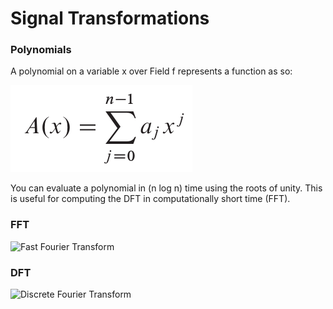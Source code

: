 # Signal Transformations

### Polynomials

A polynomial on a variable x over Field f represents a function as so:

![Polynomial of X](polynomial.png)

You can evaluate a polynomial in (n log n) time using the roots of unity. This is useful for computing the DFT in computationally short time (FFT).

### FFT

![Fast Fourier Transform](https://wikimedia.org/api/rest_v1/media/math/render/svg/4acd06c17c67fbd594f829780417ab92c978cfc0)

### DFT

![Discrete Fourier Transform](https://wikimedia.org/api/rest_v1/media/math/render/svg/984c38e520cc857a450c8c0ddef0f194ca9bde16)